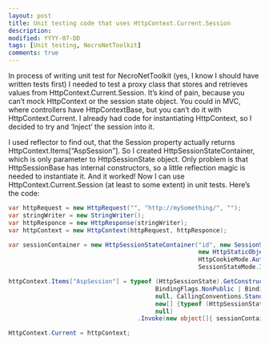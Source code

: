 ```yaml
---
layout: post
title: Unit testing code that uses HttpContext.Current.Session
description:
modified: YYYY-07-DD
tags: [Unit testing, NecroNetToolkit]
comments: true
---
```

In process of writing unit test for NecroNetToolkit (yes, I know I
should have written tests first) I needed to test a proxy class that
stores and retrieves values from HttpContext.Current.Session. It’s kind
of pain, because you can’t mock HttpContext or the session state object.
You could in MVC, where controllers have HttpContextBase, but you can’t
do it with HttpContext.Current. I already had code for instantiating
HttpContext, so I decided to try and ‘Inject’ the session into it.

I used reflector to find out, that the Session property actually returns
HttpContext.Items\[“AspSession”\]. So I created
HttpSessionStateContainer, which is only parameter to HttpSessionState
object. Only problem is that HttpSessionBase has internal constructors,
so a little reflection magic is needed to instantiate it. And it worked!
Now I can use HttpContext.Current.Session (at least to some extent) in
unit tests. Here’s the code:

```csharp
var httpRequest = new HttpRequest("", "http://mySomething/", "");
var stringWriter = new StringWriter();
var httpResponce = new HttpResponse(stringWriter);
var httpContext = new HttpContext(httpRequest, httpResponce);

var sessionContainer = new HttpSessionStateContainer("id", new SessionStateItemCollection(),
                                                     new HttpStaticObjectsCollection(), 10, true,
                                                     HttpCookieMode.AutoDetect,
                                                     SessionStateMode.InProc, false);

httpContext.Items["AspSession"] = typeof (HttpSessionState).GetConstructor(
                                         BindingFlags.NonPublic | BindingFlags.Instance,
                                         null, CallingConventions.Standard,
                                         new[] {typeof (HttpSessionStateContainer)},
                                         null)
                                    .Invoke(new object[]{ sessionContainer});

HttpContext.Current = httpContext;
```
